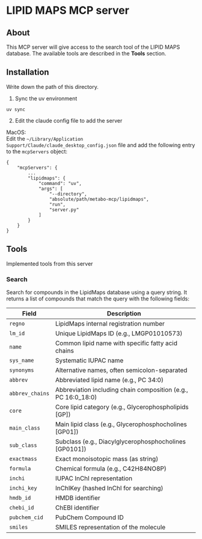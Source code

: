 # LIPID MAPS MCP server

## About
This MCP server will give access to the search tool of the LIPID MAPS database. The available tools are described in the
**Tools** section.

## Installation
Write down the path of this directory.

1. Sync the uv environment
```commandline
uv sync
```
2. Edit the claude config file to add the server

MacOS:\
Edit the `~/Library/Application Support/Claude/claude_desktop_config.json` file and add the following entry to the 
`mcpServers` object:

```text
{
    "mcpServers": {
        ...
        "lipidmaps": {
            "command": "uv",
            "args": [
                "--directory",
                "absolute/path/metabo-mcp/lipidmaps",
                "run",
                "server.py"
            ]
        }
    }
}
```

## Tools
Implemented tools from this server
### Search
Search for compounds in the LipidMaps database using a query string.
It returns a list of compounds that match the query with the following fields:

| Field         | Description                                                         |
|---------------|---------------------------------------------------------------------|
| `regno`       | LipidMaps internal registration number                              |
| `lm_id`       | Unique LipidMaps ID (e.g., LMGP01010573)                            |
| `name`        | Common lipid name with specific fatty acid chains                   |
| `sys_name`    | Systematic IUPAC name                                               |
| `synonyms`    | Alternative names, often semicolon-separated                        |
| `abbrev`      | Abbreviated lipid name (e.g., PC 34:0)                              |
| `abbrev_chains` | Abbreviation including chain composition (e.g., PC 16:0_18:0)     |
| `core`        | Core lipid category (e.g., Glycerophospholipids [GP])              |
| `main_class`  | Main lipid class (e.g., Glycerophosphocholines [GP01])             |
| `sub_class`   | Subclass (e.g., Diacylglycerophosphocholines [GP0101])             |
| `exactmass`   | Exact monoisotopic mass (as string)                                 |
| `formula`     | Chemical formula (e.g., C42H84NO8P)                                 |
| `inchi`       | IUPAC InChI representation                                          |
| `inchi_key`   | InChIKey (hashed InChI for searching)                               |
| `hmdb_id`     | HMDB identifier                                                     |
| `chebi_id`    | ChEBI identifier                                                    |
| `pubchem_cid` | PubChem Compound ID                                                 |
| `smiles`      | SMILES representation of the molecule                               |

